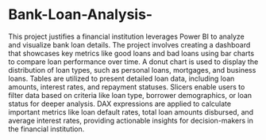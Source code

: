 # Bank-Loan-Analysis-
This project justifies a financial institution leverages Power BI to analyze and visualize bank loan details. The project involves creating a dashboard that showcases key metrics like good loans and bad loans using bar charts to compare loan performance over time. A donut chart is used to display the distribution of loan types, such as personal loans, mortgages, and business loans. Tables are utilized to present detailed loan data, including loan amounts, interest rates, and repayment statuses. Slicers enable users to filter data based on criteria like loan type, borrower demographics, or loan status for deeper analysis. DAX expressions are applied to calculate important metrics like loan default rates, total loan amounts disbursed, and average interest rates, providing actionable insights for decision-makers in the financial institution.
